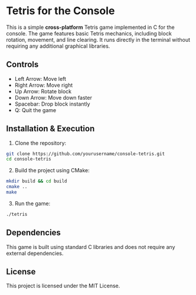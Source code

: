 # Tetris for the Console

This is a simple **cross-platform** Tetris game implemented in C for the console. The game features basic Tetris mechanics, including block rotation, movement, and line clearing. It runs directly in the terminal without requiring any additional graphical libraries.

## Controls

- Left Arrow: Move left
- Right Arrow: Move right
- Up Arrow: Rotate block
- Down Arrow: Move down faster
- Spacebar: Drop block instantly
- Q: Quit the game

## Installation & Execution

1. Clone the repository:

```bash
git clone https://github.com/yourusername/console-tetris.git
cd console-tetris
```

2. Build the project using CMake:

```bash
mkdir build && cd build
cmake ..
make
```

3. Run the game:

```bash
./tetris
```

## Dependencies

This game is built using standard C libraries and does not require any external dependencies.

## License

This project is licensed under the MIT License.
